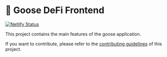 # 🥞 Goose DeFi Frontend

[![Netlify Status](https://api.netlify.com/api/v1/badges/7bebf1a3-be7b-4165-afd1-446256acd5e3/deploy-status)](https://app.netlify.com/sites/pancake-prod/deploys)

This project contains the main features of the goose application.

If you want to contribute, please refer to the [contributing guidelines](./CONTRIBUTING.md) of this project.
